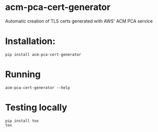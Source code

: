 # acm-pca-cert-generator
Automatic creation of TLS certs generated with AWS' ACM PCA service

# Installation:

`pip install acm-pca-cert-generator`

# Running

`acm-pca-cert-generator --help`

# Testing locally

```
pip install tox
tox
```
